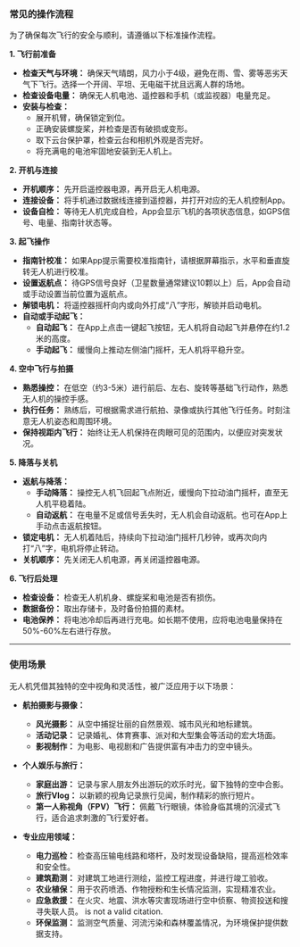 ### **常见的操作流程**

为了确保每次飞行的安全与顺利，请遵循以下标准操作流程。

**1. 飞行前准备**
*   **检查天气与环境：** 确保天气晴朗，风力小于4级，避免在雨、雪、雾等恶劣天气下飞行。选择一个开阔、平坦、无电磁干扰且远离人群的场地。
*   **检查设备电量：** 确保无人机电池、遥控器和手机（或监视器）电量充足。
*   **安装与检查：**
    *   展开机臂，确保锁定到位。
    *   正确安装螺旋桨，并检查是否有破损或变形。
    *   取下云台保护罩，检查云台和相机外观是否完好。
    *   将充满电的电池牢固地安装到无人机上。

**2. 开机与连接**
*   **开机顺序：** 先开启遥控器电源，再开启无人机电源。
*   **连接设备：** 将手机通过数据线连接到遥控器，并打开对应的无人机控制App。
*   **设备自检：** 等待无人机完成自检，App会显示飞机的各项状态信息，如GPS信号、电量、指南针状态等。

**3. 起飞操作**
*   **指南针校准：** 如果App提示需要校准指南针，请根据屏幕指示，水平和垂直旋转无人机进行校准。
*   **设置返航点：** 待GPS信号良好（卫星数量通常建议10颗以上）后，App会自动或手动设置当前位置为返航点。
*   **解锁电机：** 将遥控器摇杆向内或向外打成“八”字形，解锁并启动电机。
*   **自动或手动起飞：**
    *   **自动起飞：** 在App上点击一键起飞按钮，无人机将自动起飞并悬停在约1.2米的高度。
    *   **手动起飞：** 缓慢向上推动左侧油门摇杆，无人机将平稳升空。

**4. 空中飞行与拍摄**
*   **熟悉操控：** 在低空（约3-5米）进行前后、左右、旋转等基础飞行动作，熟悉无人机的操控手感。
*   **执行任务：** 熟练后，可根据需求进行航拍、录像或执行其他飞行任务。时刻注意无人机姿态和周围环境。
*   **保持视距内飞行：** 始终让无人机保持在肉眼可见的范围内，以便应对突发状况。

**5. 降落与关机**
*   **返航与降落：**
    *   **手动降落：** 操控无人机飞回起飞点附近，缓慢向下拉动油门摇杆，直至无人机平稳着陆。
    *   **自动返航：** 在电量不足或信号丢失时，无人机会自动返航。也可在App上手动点击返航按钮。
*   **锁定电机：** 无人机着陆后，持续向下拉动油门摇杆几秒钟，或再次向内打“八”字，电机将停止转动。
*   **关机顺序：** 先关闭无人机电源，再关闭遥控器电源。

**6. 飞行后处理**
*   **检查设备：** 检查无人机机身、螺旋桨和电池是否有损伤。
*   **数据备份：** 取出存储卡，及时备份拍摄的素材。
*   **电池保养：** 将电池冷却后再进行充电。如长期不使用，应将电池电量保持在50%-60%左右进行存放。

---

### **使用场景**

无人机凭借其独特的空中视角和灵活性，被广泛应用于以下场景：

*   **航拍摄影与摄像：**
    *   **风光摄影：** 从空中捕捉壮丽的自然景观、城市风光和地标建筑。
    *   **活动记录：** 记录婚礼、体育赛事、派对和大型集会等活动的宏大场面。
    *   **影视制作：** 为电影、电视剧和广告提供富有冲击力的空中镜头。

*   **个人娱乐与旅行：**
    *   **家庭出游：** 记录与家人朋友外出游玩的欢乐时光，留下独特的空中合影。
    *   **旅行Vlog：** 以新颖的视角记录旅行见闻，制作精彩的旅行短片。
    *   **第一人称视角（FPV）飞行：** 佩戴飞行眼镜，体验身临其境的沉浸式飞行，适合追求刺激的飞行爱好者。

*   **专业应用领域：**
    *   **电力巡检：** 检查高压输电线路和塔杆，及时发现设备缺陷，提高巡检效率和安全性。
    *   **建筑勘测：** 对建筑工地进行测绘，监控工程进度，并进行竣工验收。
    *   **农业植保：** 用于农药喷洒、作物授粉和生长情况监测，实现精准农业。
    *   **应急救援：** 在火灾、地震、洪水等灾害现场进行空中侦察、物资投送和搜寻失联人员。
    is not a valid citation.
    *   **环保监测：** 监测空气质量、河流污染和森林覆盖情况，为环境保护提供数据支持。

